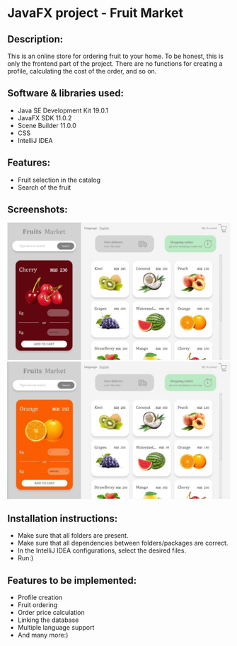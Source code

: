 <h1>JavaFX project - Fruit Market</h1>
<h2>Description:</h2>
<p>This is an online store for ordering fruit to your home. To be honest, this is only the frontend part of the project. There are no functions for creating a profile, calculating the cost of the order, and so on.</p>

<h2>Software & libraries used:</h2>
<ul>
  <li>Java SE Development Kit 19.0.1</li>
  <li>JavaFX SDK 11.0.2</li>

  <li>Scene Builder 11.0.0</li>
  <li>CSS</li>
  <li>IntelliJ IDEA</ul>

<h2>Features:</h2>
<ul>
  <li>Fruit selection in the catalog</li>
  <li>Search of the fruit</li>
</ul>
<h2>Screenshots:</h2>
<img src="/img/Screenshot1.jpg">
<img src="/img/Screenshot2.jpg">

<h2>Installation instructions:</h2>
<ul>
  <li>Make sure that all folders are present.</li>
  <li>Make sure that all dependencies between folders/packages are correct.</li>
  <li>In the IntelliJ IDEA configurations, select the desired files.</li>
  <li>Run:)</li>
</ul>
<h2>Features to be implemented:</h2>
<ul>
  <li>Profile creation</li>
  <li>Fruit ordering</li>
  <li>Order price calculation</li>
  <li>Linking the database</li>
  <li>Multiple language support</li>
  <li>And many more:) </li>

</ul>
